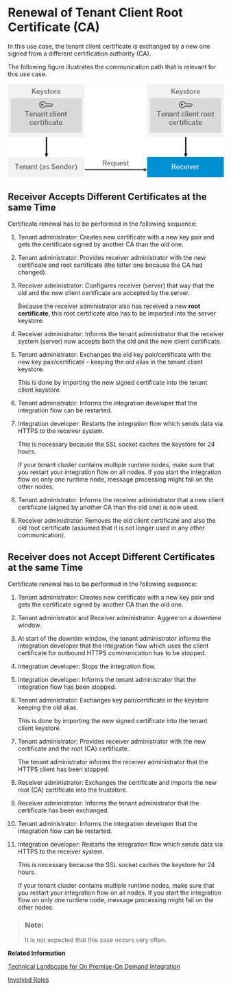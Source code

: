 <!-- loio8dc5877895c84b85af60fea70d15d640 -->

# Renewal of Tenant Client Root Certificate \(CA\)

In this use case, the tenant client certificate is exchanged by a new one signed from a different certification authority \(CA\).

The following figure illustrates the communication path that is relevant for this use case.

![](images/SAP_HCI_Security_Renewal_-_HTTPS_Certificate_Outbound_HCI_Tenant_36ffd91.png)



## Receiver Accepts Different Certificates at the same Time

Certificate renewal has to be performed in the following sequence:

1.  Tenant administrator: Creates new certificate with a new key pair and gets the certificate signed by another CA than the old one.
2.  Tenant administrator: Provides receiver administrator with the new certificate and root certificate \(the latter one because the CA had changed\).
3.  Receiver administrator: Configures receiver \(server\) that way that the old and the new client certificate are accepted by the server.

    Because the receiver administrator also has received a new **root certificate**, this root certificate also has to be imported into the server keystore.

4.  Receiver administrator: Informs the tenant administrator that the receiver system \(server\) now accepts both the old and the new client certificate.
5.  Tenant administrator: Exchanges the old key pair/certificate with the new key pair/certificate - keeping the old alias in the tenant client keystore.

    This is done by importing the new signed certificate into the tenant client keystore.

6.  Tenant administrator: Informs the integration developer that the integration flow can be restarted.
7.  Integration developer: Restarts the integration flow which sends data via HTTPS to the receiver system.

    This is necessary because the SSL socket caches the keystore for 24 hours.

    If your tenant cluster contains multiple runtime nodes, make sure that you restart your integration flow on all nodes. If you start the integration flow on only one runtime node, message processing might fail on the other nodes.

8.  Tenant administrator: Informs the receiver administrator that a new client certificate \(signed by another CA than the old one\) is now used.
9.  Receiver administrator: Removes the old client certificate and also the old root certificate \(assumed that it is not longer used in any other communication\).



## Receiver does not Accept Different Certificates at the same Time

Certificate renewal has to be performed in the following sequence:

1.  Tenant administrator: Creates new certificate with a new key pair and gets the certificate signed by another CA than the old one.
2.  Tenant administrator and Receiver administrator: Aggree on a downtime window.
3.  At start of the downtim window, the tenant administrator informs the integration developer that the integration flow which uses the client certificate for outbound HTTPS communication has to be stopped.
4.  Integration developer: Stops the integration flow.
5.  Integration developer: Informs the tenant administrator that the integration flow has been stopped.
6.  Tenant administrator: Exchanges key pair/certificate in the keystore keeping the old alias.

    This is done by importing the new signed certificate into the tenant client keystore.

7.  Tenant administrator: Provides receiver administrator with the new certificate and the root \(CA\) certificate.

    The tenant administrator informs the receiver administrator that the HTTPS client has been stopped.

8.  Receiver administrator: Exchanges the certificate and imports the new root \(CA\) certificate into the truststore.
9.  Receiver administrator: Informs the tenant administrator that the certificate has been exchanged.
10. Tenant administrator: Informs the integration developer that the integration flow can be restarted.
11. Integration developer: Restarts the integration flow which sends data via HTTPS to the receiver system.

    This is necessary because the SSL socket caches the keystore for 24 hours.

    If your tenant cluster contains multiple runtime nodes, make sure that you restart your integration flow on all nodes. If you start the integration flow on only one runtime node, message processing might fail on the other nodes.


> ### Note:  
> It is not expected that this case occurs very often.

**Related Information**  


[Technical Landscape for On Premise-On Demand Integration](technical-landscape-for-on-premise-on-demand-integration-f69e177.md "As one example for certificate-based connectivity, customer intends to connect a customer-based SAP on-premise system (based on SAP Application Server ABAP with Cloud Integration).")

[Involved Roles](involved-roles-3968091.md "The security artifact renewal process requires that different persons perform a sequence of steps in a coordinated way on each side of the communication. The exact sequence depends on the kind of security material which is renewed and on the use case.")

